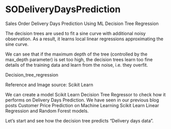 # SODeliveryDaysPrediction

Sales Order Delivery Days Prediction Using ML Decision Tree Regression

The decision trees are used to fit a sine curve with additional noisy observation. As a result, it learns local linear regressions approximating the sine curve.

We can see that if the maximum depth of the tree (controlled by the max_depth parameter) is set too high, the decision trees learn too fine details of the training data and learn from the noise, i.e. they overfit.

Decision_tree_regression

Reference and Image source: Scikit Learn

We can create a model Scikit Learn Decision Tree Regressor to check how it performs on Delivery Days Prediction.  We have seen in our previous blog posts Customer Price Prediction on Machine Learning Scikit Learn Linear Regression and Random Forest models.

Let’s start and see how the decision tree predicts “Delivery days data”.

